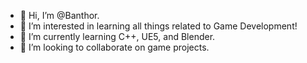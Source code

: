 - 👋 Hi, I’m @Banthor.
- 👀 I’m interested in learning all things related to Game Development!
- 🌱 I’m currently learning C++, UE5, and Blender.
- 💞️ I’m looking to collaborate on game projects.

<!---
Banthor/Banthor is a ✨ special ✨ repository because its `README.md` (this file) appears on your GitHub profile.
You can click the Preview link to take a look at your changes.
--->
